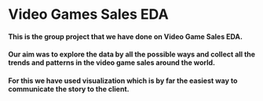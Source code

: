# Video Games Sales EDA
#### This is the group project that we have done on Video Game Sales EDA. 
#### Our aim was to explore the data by all the possible ways and collect all the trends and patterns in the video game sales around the world.
#### For this we have used visualization which is by far the easiest way to communicate the story to the client.
